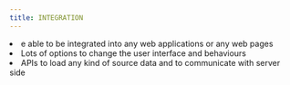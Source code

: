 ```yaml
---
title: INTEGRATION
---
```

<li>e able to be integrated into any web applications or any web pages</li>
<li>Lots of options to change the user interface and behaviours</li>
<li>APIs to load any kind of source data and to communicate with server side</li>
